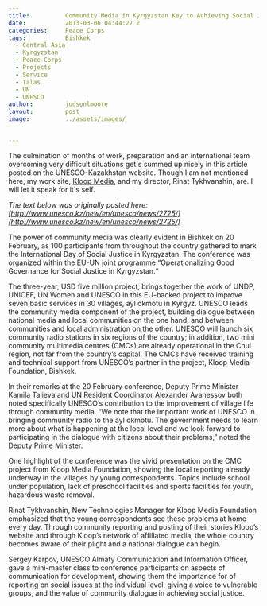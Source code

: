 ```yaml
---
title:			Community Media in Kyrgyzstan Key to Achieving Social Justice [cross-post]
date:			2013-03-06 04:44:27 Z
categories:		Peace Corps
tags:			Bishkek
  - Central Asia
  - Kyrgyzstan
  - Peace Corps
  - Projects
  - Service
  - Talas
  - UN
  - UNESCO
author:			judsonlmoore
layout:			post
image:			../assets/images/


---
```


The culmination of months of work, preparation and an international team overcoming very difficult situations get's summed up nicely in this article posted on the UNESCO-Kazakhstan website. Though I am not mentioned here, my work site, [Kloop Media,](http://kloop.kg) and my director, Rinat Tykhvanshin, are. I will let it speak for it's self.

_The text below was originally posted here: [http://www.unesco.kz/new/en/unesco/news/2725/](http://www.unesco.kz/new/en/unesco/news/2725/)_

The power of community media was clearly evident in Bishkek on 20 February, as 100 participants from throughout the country gathered to mark the International Day of Social Justice in Kyrgyzstan. The conference was organized within the EU-UN joint programme “Operationalizing Good Governance for Social Justice in Kyrgyzstan.“

The three-year, USD five million project, brings together the work of UNDP, UNICEF, UN Women and UNESCO in this EU-backed project to improve seven basic services in 30 villages, ayl okmotu in Kyrgyz. UNESCO leads the community media component of the project, building dialogue between national media and local communities on the one hand, and between communities and local administration on the other. UNESCO will launch six community radio stations in six regions of the country; in addition, two mini community multimedia centres (CMCs) are already operational in the Chui region, not far from the country’s capital. The CMCs have received training and technical support from UNESCO’s partner in the project, Kloop Media Foundation, Bishkek.

In their remarks at the 20 February conference, Deputy Prime Minister Kamila Talieva and UN Resident Coordinator Alexander Avanessov both noted specifically UNESCO’s contribution to the improvement of village life through community media. “We note that the important work of UNESCO in bringing community radio to the ayl okmotu. The government needs to learn more about what is happening at the local level and we look forward to participating in the dialogue with citizens about their problems,” noted the Deputy Prime Minister.

One highlight of the conference was the vivid presentation on the CMC project from Kloop Media Foundation, showing the local reporting already underway in the villages by young correspondents. Topics include school under population, lack of preschool facilities and sports facilities for youth, hazardous waste removal.

Rinat Tykhvanshin, New Technologies Manager for Kloop Media Foundation emphasized that the young correspondents see these problems at home every day. Through community reporting and posting of their stories Kloop’s website and through Kloop’s network of affiliated media, the whole country becomes aware of their plight and a national dialogue can begin.

Sergey Karpov, UNESCO Almaty Communication and Information Officer, gave a mini-master class to conference participants on aspects of communication for development, showing them the importance for of reporting on social issues at the individual level, giving a voice to vulnerable groups, and the value of community dialogue in achieving social justice.
